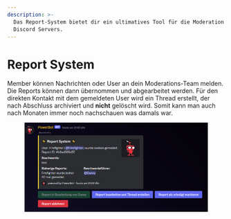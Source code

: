 ```yaml
---
description: >-
  Das Report-System bietet dir ein ultimatives Tool für die Moderation deines
  Discord Servers.
---
```


# Report System

Member können Nachrichten oder User an dein Moderations-Team melden. Die Reports können dann übernommen und abgearbeitet werden. Für den direkten Kontakt mit dem gemeldeten User wird ein Thread erstellt, der nach Abschluss archiviert und **nicht** gelöscht wird. Somit kann man auch nach Monaten immer noch nachschauen was damals war.

<figure><img src="../../.gitbook/assets/image (30).png" alt=""><figcaption></figcaption></figure>
